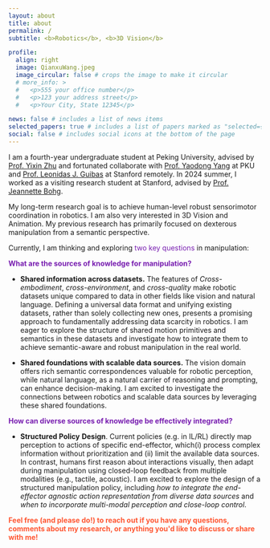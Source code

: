 ```yaml
---
layout: about
title: about
permalink: /
subtitle: <b>Robotics</b>, <b>3D Vision</b>

profile:
  align: right
  image: QianxuWang.jpeg
  image_circular: false # crops the image to make it circular
  # more_info: >
  #   <p>555 your office number</p>
  #   <p>123 your address street</p>
  #   <p>Your City, State 12345</p>

news: false # includes a list of news items
selected_papers: true # includes a list of papers marked as "selected={true}"
social: false # includes social icons at the bottom of the page
---
```


<!-- Write your biography here. Tell the world about yourself. Link to your favorite [subreddit](http://reddit.com). You can put a picture in, too. The code is already in, just name your picture `prof_pic.jpg` and put it in the `img/` folder. -->

I am a fourth-year undergraduate student at Peking University, advised by <a href="https://yzhu.io/">Prof. Yixin Zhu</a> and fortunated collaborate with [Prof. Yaodong Yang](https://www.yangyaodong.com/) at PKU and <a href="https://geometry.stanford.edu/member/guibas/">Prof. Leonidas J. Guibas</a> at Stanford remotely. In 2024 summer, I worked as a visiting research student at Stanford, advised by <a href="https://web.stanford.edu/~bohg/">Prof. Jeannette Bohg</a>.


My long-term research goal is to achieve human-level robust sensorimotor coordination in robotics. I am also very interested in 3D Vision and Animation. My previous research has primarily focused on dexterous manipulation from a semantic perspective.

Currently, I am thinking and exploring <span style="color: #781eb0;">two key questions</span> in manipulation:

<strong style="color: #781eb0;">What are the sources of knowledge for manipulation?</strong> 

- **Shared information across datasets.** The features of *Cross-embodiment*, *cross-environment*, and *cross-quality* make robotic datasets unique compared to data in other fields like vision and natural language. Defining a universal data format and unifying existing datasets, rather than solely collecting new ones, presents a promising approach to fundamentally addressing data scarcity in robotics. I am eager to explore the structure of shared motion primitives and semantics in these datasets and investigate how to integrate them to achieve semantic-aware and robust manipulation in the real world.

- **Shared foundations with scalable data sources.** The vision domain offers rich semantic correspondences valuable for robotic perception, while natural language, as a natural carrier of reasoning and prompting, can enhance decision-making. I am excited to investigate the connections between robotics and scalable data sources by leveraging these shared foundations.

<strong style="color: #781eb0;">How can diverse sources of knowledge be effectively integrated?</strong>

- **Structured Policy** **Design**. Current policies (e.g. in IL/RL) directly map perception to actions of specific end-effector, which(i) process complex information without prioritization and (ii) limit the available data sources. In contrast, humans first reason about interactions visually, then adapt during manipulation using closed-loop feedback from multiple modalities (e.g., tactile, acoustic). I am excited to explore the design of a structured manipulation policy, including *how to integrate the end-effector agnostic action representation from diverse data* *sources* and *when to incorporate multi-modal perception and close-loop control*.


<strong style="color: #FF5733;">Feel free (and please do!) to reach out if you have any questions, comments about my research, or anything you'd like to discuss or share with me!</strong>

<!-- - Where does the info. come from?: I am curious about (1) Connecting robotics to more scalable data source given the shared foundations between robotics and vision, Language semantics; (2) formulating and distilling the shared information in cross-embodiment, cross-environment and cross-quality robotic dataset. 
- How to integrate diverse info.?: Compared to directly transfering perception into action in IL/RL's policies, humans reason about interactions through vision before making contact and then performing detailed adaptations with multi-modal (e.g. tactile and acoustic) perception. I am interested to explore when and how to integrate diverse information in robotics. -->

<!-- ### Misc

My dream is to be an artist in robotics.  -->


<!-- Put your address / P.O. box / other info right below your picture. You can also disable any of these elements by editing `profile` property of the YAML header of your `_pages/about.md`. Edit `_bibliography/papers.bib` and Jekyll will render your [publications page](/al-folio/publications/) automatically. -->

<!-- Link to your social media connections, too. This theme is set up to use [Font Awesome icons](https://fontawesome.com/) and [Academicons](https://jpswalsh.github.io/academicons/), like the ones below. Add your Facebook, Twitter, LinkedIn, Google Scholar, or just disable all of them. -->

<!-- <a href="https://cs.stanford.edu/~congyue/">Congyue Deng</a> -->